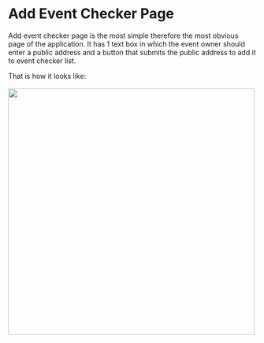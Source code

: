# Add Event Checker Page
Add event checker page is the most simple therefore the most obvious page of the application. It has 1 text box in which the event owner should enter a public address and a button that submits the public address to add it to event checker list.

That is how it looks like:
<br/><br/>
<img src="https://raw.githubusercontent.com/sadigulbey/tickript.github.io/main/static/pages/add_event_checker.png" style="height:500px;"></img>